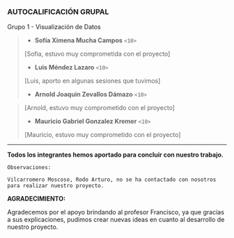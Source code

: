 ### AUTOCALIFICACIÓN GRUPAL

Grupo 1 - Visualización de Datos
> - **Sofía Ximena Mucha Campos** `<10>`
> 
  > [Sofia, estuvo muy comprometida con el proyecto]
>- **Luis Méndez Lazaro** `<10>`
>
  > [Luis, aporto en algunas sesiones que tuvimos]
>- **Arnold Joaquin Zevallos Dámazo** `<10>`

  > [Arnold, estuvo muy comprometido con el proyecto]
>- **Mauricio Gabriel Gonzalez Kremer** `<10>`
>
  > [Mauricio, estuvo muy comprometido con el proyecto]

---
**Todos los integrantes hemos aportado para concluir con nuestro trabajo.**

```
Observaciones:

Vilcarromero Moscoso, Rodo Arturo, no se ha contactado con nosotros para realizar nuestro proyecto.
```

**AGRADECIMIENTO:**

Agradecemos por el apoyo brindando al profesor Francisco, ya que gracias a sus explicaciones, pudimos crear nuevas ideas en cuanto al desarrollo de nuestro proyecto.
